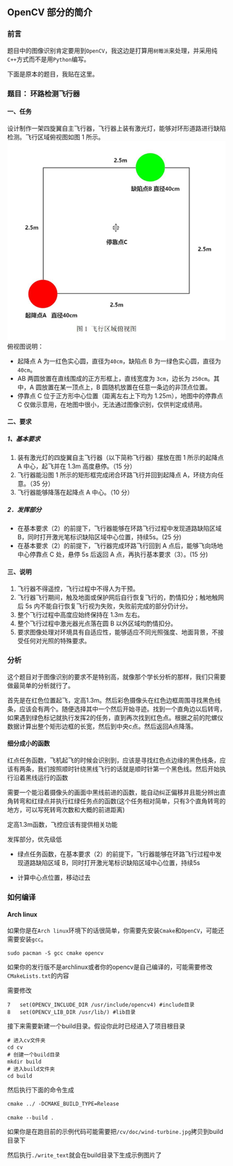 ## OpenCV 部分的简介

### 前言

题目中的图像识别肯定要用到`OpenCV`，我这边是打算用`树莓派`来处理，并采用纯`C++`方式而不是用`Python`编写。

下面是原本的题目，我贴在这里。

### 题目： 环路检测飞行器

#### 一、任务

设计制作一架四旋翼自主飞行器，飞行器上装有激光灯，能够对环形道路进行缺陷检测。飞行区域俯视图如图 1 所示。  
![图一](/cv/doc/1.jpg)  
俯视图说明：
- 起降点 A 为一红色实心圆，直径为`40cm`，缺陷点 B 为一绿色实心圆，直径为`40cm`。  
- AB 两圆放置在直线围成的正方形框上，直线宽度为 `3cm`，边长为 `250cm`。其中，A 圆放置在某一顶点上，B 圆随机放置在任意一条边的非顶点位置。  
- 停靠点 C 位于正方形中心位置（距离左右上下均为 1.25m），地图中的停靠点 C 仅做示意用，在地图中很小，无法通过图像识别，仅供判定成绩用。  

#### 二、要求

##### 1、基本要求

1. 装有激光灯的四旋翼自主飞行器（以下简称飞行器）摆放在图 1 所示的起降点 A 中心，起飞并在 1.3m 高度悬停。（15 分）  
2. 飞行器能沿图 1 所示的矩形框完成闭合环路飞行并回到起降点 A，环绕方向任意。（35 分）  
3. 飞行器能够降落在起降点 A 中心。（10 分）  

##### 2．发挥部分

- 在基本要求（2）的前提下，飞行器能够在环路飞行过程中发现道路缺陷区域 B，同时打开激光笔标识缺陷区域中心位置，持续5s。(25 分)  
- 在基本要求（2）的前提下，飞行器完成环路飞行回到 A 点后，能够飞向场地中心停靠点 C 处，悬停 5s 后返回 A 点，再执行基本要求（3）。(15 分)  

#### 三、说明

1. 飞行器不得遥控，飞行过程中不得人为干预。  
2. 飞行器飞行期间，触及地面或保护网后自行恢复飞行的，酌情扣分；触地触网后 5s 内不能自行恢复飞行视为失败，失败前完成的部分仍计分。  
3. 整个飞行过程中高度应始终保持在 1.3m 左右。  
4. 整个飞行过程中激光器光点落在圆 B 以外区域均酌情扣分。  
5. 要求图像处理对环境具有自适应性，能够适应不同光照强度、地面背景，不接受任何对光照的特殊要求。  


### 分析

这个题目对于图像识别的要求不是特别高，就像那个学长分析的那样，我们只需要做最简单的分析就行了。

首先是在红色位置起飞，定高1.3m。然后彩色摄像头在红色边框周围寻找黑色线条，应该会有两个。随便选择其中一个然后开始寻迹。找到一个直角边以后转弯，如果遇到绿色标记就执行发挥2的任务，直到再次找到红色点。根据之前的陀螺仪数据计算出整个矩形边框的长宽，然后到中央c点。然后返回A点降落。

#### 细分成小的函数

红点任务函数，飞机起飞的时候会识别到，应该是寻找红色点边缘的黑色线条，应该有两条，我们按照顺时针绕黑线飞行的话就是顺时针第一个黑色线。然后开始执行沿着黑线运行的函数

需要一个能沿着摄像头的画面中黑线前进的函数，能自动纠正偏移并且能分辨出直角转弯和红绿点并执行红绿任务点的函数(这个任务相对简单，只有3个直角转弯的地方，可以写死转弯次数和大概的前进距离)

定高1.3m函数，飞控应该有提供相关功能

发挥部分，优先级低

- 绿点任务函数，在基本要求（2）的前提下，飞行器能够在环路飞行过程中发现道路缺陷区域 B，同时打开激光笔标识缺陷区域中心位置，持续5s

- 计算中心点位置，移动过去



### 如何编译

#### Arch linux

如果你是在`Arch linux`环境下的话很简单，你需要先安装`Cmake`和`OpenCV`，可能还需要安装`gcc`。

``` shell
sudo pacman -S gcc cmake opencv 
```
如果你的发行版不是archlinux或者你的opencv是自己编译的，可能需要修改`CMakeLists.txt`的内容

需要修改
```
7   set(OPENCV_INCLUDE_DIR /usr/include/opencv4) #include目录
8   set(OPENCV_LIB_DIR /usr/lib/) #lib目录
```

接下来需要新建一个build目录。假设你此时已经进入了项目根目录

``` shell
# 进入cv文件夹
cd cv
# 创建一个build目录
mkdir build
# 进入build文件夹
cd build
```

然后执行下面的命令生成
``` shell
cmake ../ -DCMAKE_BUILD_TYPE=Release

cmake --build .
```

如果你是在跑目前的示例代码可能需要把`/cv/doc/wind-turbine.jpg`拷贝到build目录下

然后执行`./write_text`就会在build目录下生成示例图片了